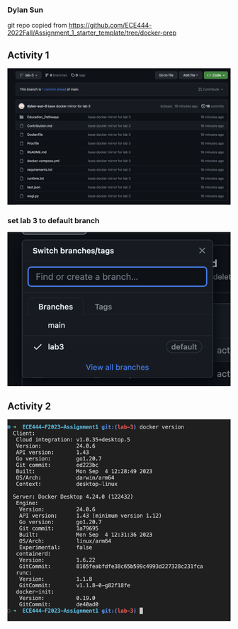 ### Dylan Sun 

git repo copied from https://github.com/ECE444-2022Fall/Assignment_1_starter_template/tree/docker-prep

## Activity 1
![image1](ActivityScreenshots/image1.png)
### set lab 3 to default branch 
![image3](ActivityScreenshots/image3.png)


## Activity 2
![image2](ActivityScreenshots/image2.png)